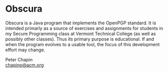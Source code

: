Obscura
=======

Obscura is a Java program that implements the OpenPGP standard. It is intended primarly as a
source of exercises and assignments for students in my Secure Programming class at Vermont
Technical College (as well as possibly other classes). Thus its primary purpose is educational.
If and when the program evolves to a usable tool, the focus of this development effort may
change.

Peter Chapin  
chapinp@acm.org  
